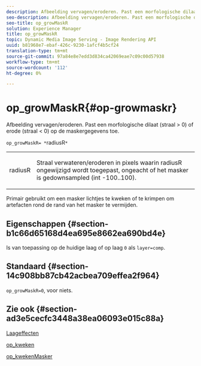 ```yaml
---
description: Afbeelding vervagen/eroderen. Past een morfologische dilaat (straal > 0) of erode (straal < 0) op de maskergegevens toe.
seo-description: Afbeelding vervagen/eroderen. Past een morfologische dilaat (straal > 0) of erode (straal < 0) op de maskergegevens toe.
seo-title: op_growMaskR
solution: Experience Manager
title: op_growMaskR
topic: Dynamic Media Image Serving - Image Rendering API
uuid: b81968e7-ebaf-426c-9230-1afcf4b5cf24
translation-type: tm+mt
source-git-commit: 97a84e8e7edd3d834ca42069eae7c09c00d57938
workflow-type: tm+mt
source-wordcount: '112'
ht-degree: 0%

---
```



# op_growMaskR{#op-growmaskr}

Afbeelding vervagen/eroderen. Past een morfologische dilaat (straal > 0) of erode (straal &lt; 0) op de maskergegevens toe.

`op_growMaskR= *`radiusR`*`

<table id="simpletable_3BAA4523D29E447FA7A4C9009B3E8344"> 
 <tr class="strow"> 
  <td class="stentry"> <p><span class="codeph"><span class="varname"> radiusR</span></span> </p> </td> 
  <td class="stentry"> <p>Straal verwateren/eroderen in pixels waarin <span class="codeph"><span class="varname"> radiusR</span></span> ongewijzigd wordt toegepast, ongeacht of het masker is gedownsampled (int -100..100). </p></td> 
 </tr> 
</table>

Primair gebruikt om een masker lichtjes te kweken of te krimpen om artefacten rond de rand van het masker te vermijden.

## Eigenschappen {#section-b1c66d65168d4ea695e8662ea690bd4e}

Is van toepassing op de huidige laag of op laag `0` als `layer=comp`.

## Standaard {#section-14c908bb87cb42acbea709effea2f964}

`op_growMaskR=0`, voor niets.

## Zie ook {#section-ad3e5cecfc3448a38ea06093e015c88a}

[Laageffecten](../../../../../is-api/http-ref/image-serving-api-ref/c-http-protocol-reference/c-syntax-and-features/r-layer-effects.md#reference-82a6b5311b3d4471ad2799adb3b2201c)

[op_kweken](../../../../../is-api/http-ref/image-serving-api-ref/c-http-protocol-reference/c-command-reference/r-op-grow.md#reference-f95f3291c78c42b9a34b1b7e177e739a)

[op_kwekenMasker](../../../../../is-api/http-ref/image-serving-api-ref/c-http-protocol-reference/c-command-reference/r-op-growmask.md#reference-f0f9000af3ae43aba73d3ac1826710a1)
